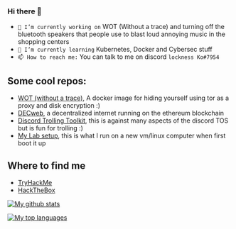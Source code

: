 ### Hi there 👋

<!--
**lockness-Ko/lockness-Ko** is a ✨ _special_ ✨ repository because its `README.md` (this file) appears on your GitHub profile.

Here are some ideas to get you started:

- 🔭 I’m currently working on ...
- 🌱 I’m currently learning ...
- 👯 I’m looking to collaborate on ...
- 🤔 I’m looking for help with ...
- 💬 Ask me about ...
- 📫 How to reach me: ...
- 😄 Pronouns: ...
- ⚡ Fun fact: ...
-->

- `🔭 I’m currently working on` WOT (Without a trace) and turning off the bluetooth speakers that people use to blast loud annoying music in the shopping centers
- `🌱 I’m currently learning` Kubernetes, Docker and Cybersec stuff
- `📫 How to reach me:` You can talk to me on discord `lockness Ko#7954`

## Some cool repos:
 - [WOT (without a trace)](https://github.com/lockness-Ko/wot), A docker image for hiding yourself using tor as a proxy and disk encryption :)
 - [DECweb](https://github.com/lockness-Ko/DECweb), a decentralized internet running on the ethereum blockchain
 - [Discord Trolling Toolkit](https://github.com/lockness-Ko/troll_toolkit), this is against many aspects of the discord TOS but is fun for trolling :)
 - [My Lab setup](https://github.com/lockness-Ko/my-lab), this is what I run on a new vm/linux computer when first boot it up

## Where to find me
 - [TryHackMe](https://tryhackme.com/p/fl0wb1t)
 - [HackTheBox](https://app.hackthebox.eu/users/335400)

[![My github stats](https://github-readme-stats.vercel.app/api?username=lockness-Ko&count_private=true&show_icons=true&theme=dark)](https://github.com/anuraghazra/github-readme-stats)

[![My top languages](https://github-readme-stats.vercel.app/api/top-langs/?username=lockness-Ko&layout=compact&theme=dark)](https://github.com/anuraghazra/github-readme-stats)
